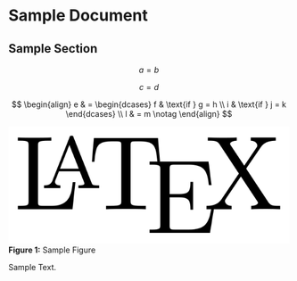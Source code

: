 # Sample Document

## Sample Section

$$
\begin{equation}
a = b  \tag{1}
\end{equation}
$$

$$
\begin{equation*}
c = d
\end{equation*}
$$

$$
\begin{align}
    e & = \begin{dcases}
              f & \text{if } g = h \\
              i & \text{if } j = k
          \end{dcases} \\
    l & = m \notag
\end{align}
$$

![Sample Figure](sample.png)
**Figure 1:** Sample Figure

Sample Text.
